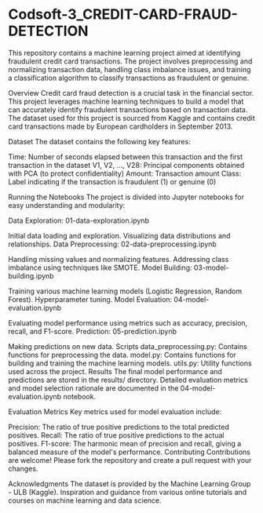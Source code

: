 # Codsoft-3_CREDIT-CARD-FRAUD-DETECTION
This repository contains a machine learning project aimed at identifying fraudulent credit card transactions. The project involves preprocessing and normalizing transaction data, handling class imbalance issues, and training a classification algorithm to classify transactions as fraudulent or genuine.


Overview
Credit card fraud detection is a crucial task in the financial sector. This project leverages machine learning techniques to build a model that can accurately identify fraudulent transactions based on transaction data. The dataset used for this project is sourced from Kaggle and contains credit card transactions made by European cardholders in September 2013.

Dataset
The dataset contains the following key features:

Time: Number of seconds elapsed between this transaction and the first transaction in the dataset
V1, V2, ..., V28: Principal components obtained with PCA (to protect confidentiality)
Amount: Transaction amount
Class: Label indicating if the transaction is fraudulent (1) or genuine (0)

Running the Notebooks
The project is divided into Jupyter notebooks for easy understanding and modularity:

Data Exploration: 01-data-exploration.ipynb

Initial data loading and exploration.
Visualizing data distributions and relationships.
Data Preprocessing: 02-data-preprocessing.ipynb

Handling missing values and normalizing features.
Addressing class imbalance using techniques like SMOTE.
Model Building: 03-model-building.ipynb

Training various machine learning models (Logistic Regression, Random Forest).
Hyperparameter tuning.
Model Evaluation: 04-model-evaluation.ipynb

Evaluating model performance using metrics such as accuracy, precision, recall, and F1-score.
Prediction: 05-prediction.ipynb

Making predictions on new data.
Scripts
data_preprocessing.py: Contains functions for preprocessing the data.
model.py: Contains functions for building and training the machine learning models.
utils.py: Utility functions used across the project.
Results
The final model performance and predictions are stored in the results/ directory. Detailed evaluation metrics and model selection rationale are documented in the 04-model-evaluation.ipynb notebook.

Evaluation Metrics
Key metrics used for model evaluation include:

Precision: The ratio of true positive predictions to the total predicted positives.
Recall: The ratio of true positive predictions to the actual positives.
F1-score: The harmonic mean of precision and recall, giving a balanced measure of the model's performance.
Contributing
Contributions are welcome! Please fork the repository and create a pull request with your changes.


Acknowledgments
The dataset is provided by the Machine Learning Group - ULB (Kaggle).
Inspiration and guidance from various online tutorials and courses on machine learning and data science.
